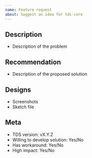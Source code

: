 ```yaml
---
name: Feature request
about: Suggest an idea for tds-core
---
```


<!--
  ### IMPORTANT SECURITY NOTE ###

  When opening issues, be sure NOT to include any private or personal
  information such as secrets, passwords, or any source code that involves
  data retrieval.
-->

## Description

* Description of the problem

## Recommendation

* Description of the proposed solution

## Designs

* Screenshots
* Sketch file

## Meta

* TDS version: vX.Y.Z
* Willing to develop solution: Yes/No
* Has workaround: Yes/No
* High impact: Yes/No
